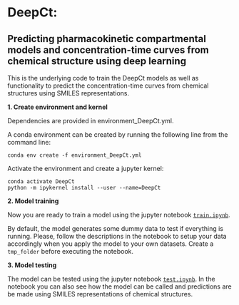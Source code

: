 # DeepCt: 
## Predicting pharmacokinetic compartmental models and concentration-time curves from chemical structure using deep learning

This is the underlying code to train the DeepCt models as well as functionality to predict the concentration-time curves from chemical structures using SMILES representations.

**1. Create environment and kernel**

Dependencies are provided in environment_DeepCt.yml. 

A conda environment can be created by running the following line from the command line:

```
conda env create -f environment_DeepCt.yml
```

Activate the environment and create a jupyter kernel:

```
conda activate DeepCt
python -m ipykernel install --user --name=DeepCt
```

**2. Model training**

Now you are ready to train a model using the jupyter notebook [`train.ipynb`](train.ipynb).

By default, the model generates some dummy data to test if everything is running. Please, follow the descriptions in the notebook to setup your data accordingly when you apply the model to your own datasets. Create a ```tmp_folder``` before executing the notebook.

**3. Model testing**

The model can be tested using the jupyter notebook [`test.ipynb`](test.ipynb). In the notebook you can also see how the model can be called and predictions are be made using SMILES representations of chemical structures.

